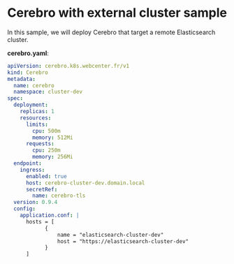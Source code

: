 # Cerebro with external cluster sample

In this sample, we will deploy Cerebro that target a remote Elasticsearch cluster.

**cerebro.yaml**:
```yaml
apiVersion: cerebro.k8s.webcenter.fr/v1
kind: Cerebro
metadata:
  name: cerebro
  namespace: cluster-dev
spec:
  deployment:
    replicas: 1
    resources:
      limits:
        cpu: 500m
        memory: 512Mi
      requests:
        cpu: 250m
        memory: 256Mi
  endpoint:
    ingress:
      enabled: true
      host: cerebro-cluster-dev.domain.local
      secretRef:
        name: cerebro-tls
  version: 0.9.4
  config:
    application.conf: |
      hosts = [
            {
                name = "elasticsearch-cluster-dev"
                host = "https://elasticsearch-cluster-dev"
            }
      ]
```